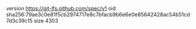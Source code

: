 version https://git-lfs.github.com/spec/v1
oid sha256:79ae3c0e81f5cb2974717e8c7bfacb9b6e6e0e85642428ac54b51cd7d3c39c15
size 4303
